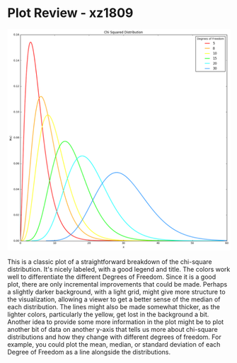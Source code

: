 # Plot Review - xz1809

![](plot_xz1809.png)

This is a classic plot of a straightforward breakdown of the chi-square distribution. It's nicely labeled, with a good legend and title. The colors work well to differentiate the different Degrees of Freedom. Since it is a good plot, there are only incremental improvements that could be made. Perhaps a slightly darker background, with a light grid, might give more structure to the visualization, allowing a viewer to get a better sense of the median of each distribution. The lines might also be made somewhat thicker, as the lighter colors, particularly the yellow, get lost in the background a bit. Another idea to provide some more information in the plot might be to plot another bit of data on another y-axis that tells us more about chi-square distributions and how they change with different degrees of freedom. For example, you could plot the mean, median, or standard deviation of each Degree of Freedom as a line alongside the distributions.
